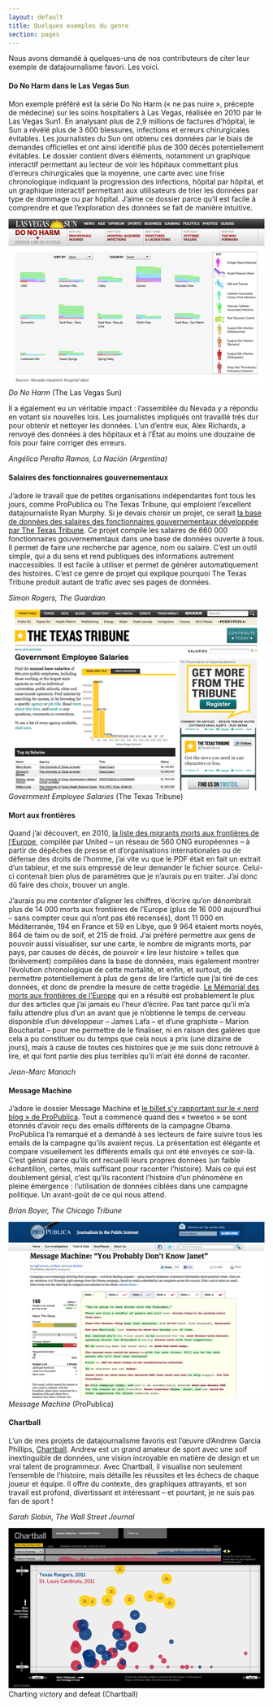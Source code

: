 ```yaml
---
layout: default
title: Quelques exemples du genre
section: pages
---
```


Nous avons demandé à quelques-uns de nos contributeurs de citer leur exemple de datajournalisme favori. Les voici.

#### Do No Harm dans le Las Vegas Sun

Mon exemple préféré est la série Do No Harm (« ne pas nuire », précepte de médecine) sur les soins hospitaliers à Las Vegas, réalisée en 2010 par le Las Vegas Sun1. En analysant plus de 2,9 millions de factures d’hôpital, le Sun a révélé plus de 3 600 blessures, infections et erreurs chirurgicales évitables. Les journalistes du Sun ont obtenu ces données par le biais de demandes officielles et ont ainsi identifié plus de 300 décès potentiellement évitables. Le dossier contient divers éléments, notamment un graphique interactif permettant au lecteur de voir les hôpitaux commettant plus d’erreurs chirurgicales que la moyenne, une carte avec une frise chronologique indiquant la progression des infections, hôpital par hôpital, et un graphique interactif permettant aux utilisateurs de trier les données par type de dommage ou par hôpital. J’aime ce dossier parce qu’il est facile à comprendre et que l’exploration des données se fait de manière intuitive.

<div id="FIG014" class="imageblock">
<div class="content">
<img alt="Do No Harm" src="../figs/incoming/01-GG.png"></div>
<div class="title"><em>Do No Harm</em> (The Las Vegas Sun)</div>
</div>

Il a également eu un véritable impact : l’assemblée du Nevada y a répondu en votant six
nouvelles lois. Les journalistes impliqués ont travaillé très dur pour obtenir et nettoyer les données. L’un d’entre eux, Alex Richards, a renvoyé des données à des hôpitaux et à l’État au moins une douzaine de fois pour faire corriger des erreurs.

_Angélica Peralta Ramos, La Nación (Argentina)_

#### Salaires des fonctionnaires gouvernementaux

J’adore le travail que de petites organisations indépendantes font tous les jours, comme ProPublica ou The Texas Tribune, qui emploient l’excellent datajournaliste Ryan Murphy. Si je devais choisir un projet, ce serait [la base de données des salaires des fonctionnaires gouvernementaux développée par The Texas Tribune](http://bit.ly/texastrib-employee). Ce projet compile les salaires de 660 000 fonctionnaires gouvernementaux dans une base de données ouverte à tous. Il permet de faire une recherche par agence, nom ou salaire. C’est un outil simple, qui a du sens et rend publiques des informations autrement inaccessibles. Il est facile à utiliser et permet de générer automatiquement des histoires. C’est ce genre de projet qui explique pourquoi The Texas Tribune produit autant de trafic avec ses pages de données.

_Simon Rogers, The Guardian_

<div id="FIG015" class="imageblock">
<div class="content">
<img alt="Government Employee Salaries" src="../figs/incoming/01-FF.png"></div>
<div class="title"><em>Government Employee Salaries</em> (The Texas Tribune)</div>
</div>

#### Mort aux frontières

Quand j’ai découvert, en 2010, [la liste des migrants morts aux frontières de l’Europe](http://www.unitedagainstracism.org/pages/underframeFatalRealitiesFortressEurope.htm), compilée par United – un réseau de 560 ONG européennes – à partir de dépêches de presse et d’organisations internationales ou de défense des droits de l’homme, j’ai vite vu que le PDF était en fait un extrait d’un tableur, et me suis empressé de leur demander le fichier source. Celui-ci contenait bien plus de paramètres que je n’aurais pu en traiter. J’ai donc dû faire des choix, trouver un angle.

J’aurais pu me contenter d’aligner les chiffres, d’écrire qu’on dénombrait plus de 14 000 morts aux frontières de l’Europe (plus de 16 000 aujourd’hui – sans compter ceux qui n’ont pas été recensés), dont 11 000 en Méditerranée, 194 en France et 59 en Libye, que 9 964 étaient morts noyés, 864 de faim ou de soif, et 215 de froid. J’ai préféré permettre aux gens de pouvoir aussi visualiser, sur une carte, le nombre de migrants morts, par pays, par causes de décès, de pouvoir « lire leur histoire » telles que (brièvement) compilées dans la base de données, mais également montrer l’évolution chronologique de cette mortalité, et enfin, et surtout, de permettre potentiellement à plus de gens de lire l’article que j’ai tiré de ces données, et donc de prendre la mesure de cette tragédie. [Le Mémorial des morts aux frontières de l’Europe](http://owni.fr/2011/02/18/app-la-carte-des-morts-aux-frontieres-de-leurope/) qui en a résulté est probablement le plus dur des articles que j’ai jamais eu l’heur d’écrire. Pas tant parce qu’il m’a fallu attendre plus d’un an avant que je n’obtienne le temps de cerveau disponible d’un développeur – James Lafa – et d’une graphiste – Marion Boucharlat – pour me permettre de le finaliser, ni en raison des galères que cela a pu constituer ou du temps que cela nous a pris (une dizaine de jours), mais à cause de toutes ces histoires que je me suis donc retrouvé à lire, et qui font partie des plus terribles qu’il m’ait été donné de raconter.

_Jean-Marc Manach_

#### Message Machine

J’adore le dossier Message Machine et [le billet s’y rapportant sur le « nerd blog » de ProPublica](http://bit.ly/nerd-blog-post). Tout a commencé quand des « tweetos » se sont étonnés d’avoir reçu des emails différents de la campagne Obama. ProPublica l’a remarqué et a demandé à ses lecteurs de faire suivre tous les emails de la campagne qu’ils avaient reçus. La présentation est élégante et compare visuellement les différents emails qui ont été envoyés ce soir-là. C’est génial parce qu’ils ont recueilli leurs propres données (un faible échantillon, certes, mais suffisant pour raconter l’histoire). Mais ce qui est doublement génial, c’est qu’ils racontent l’histoire d’un phénomène en pleine émergence : l’utilisation de données ciblées dans une campagne politique. Un avant-goût de ce qui nous attend.

_Brian Boyer, The Chicago Tribune_

<div id="FIG018" class="imageblock">
<div class="content">
<img alt="Message Machine" src="../figs/incoming/01-HH.png"></div>
<div class="title"><em>Message Machine</em> (ProPublica)</div>
</div>

#### Chartball

L’un de mes projets de datajournalisme favoris est l’œuvre d’Andrew Garcia Phillips, [Chartball](http://www.chartball.com/). Andrew est un grand amateur de sport avec une soif inextinguible de données, une vision incroyable en matière de design et un vrai talent de programmeur. Avec Chartball, il visualise non seulement l’ensemble de l’histoire, mais détaille les réussites et les échecs de chaque joueur et équipe. Il offre du contexte, des graphiques attrayants, et son travail est profond, divertissant et intéressant – et pourtant, je ne suis pas fan de sport !

_Sarah Slobin, The Wall Street Journal_

<div id="FIG019" class="imageblock">
<div class="content">
<img alt="Charting victory and defeat" src="../figs/incoming/01-JJ.png"></div>
<div class="title">Charting victory and defeat (Chartball)</div>
</div>